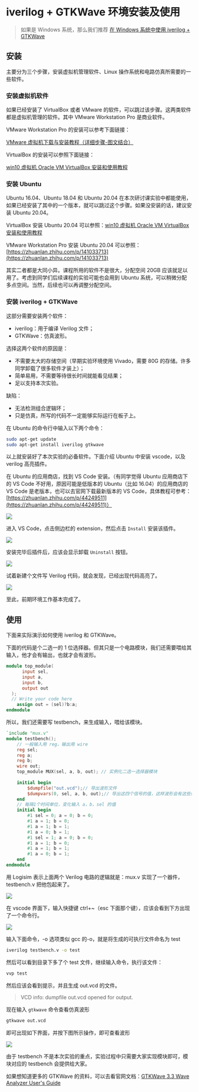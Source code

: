 # iverilog + GTKWave 环境安装及使用

> 如果是 Windows 系统，那么我们推荐 [在 Windows 系统中使用 iverilog + GTKWave](verilog-windows.md)

## 安装

主要分为三个步骤，安装虚拟机管理软件、Linux 操作系统和电路仿真所需要的一些软件。

### 安装虚拟机软件

如果已经安装了 VirtualBox 或者 VMware 的软件，可以跳过该步骤。这两类软件都是虚拟机管理的软件。其中 VMware Workstation Pro 是商业软件。

VMware Workstation Pro 的安装可以参考下面链接：

[VMware 虚拟机下载与安装教程（详细步骤-图文结合）](https://zhuanlan.zhihu.com/p/569267450)

VirtualBox 的安装可以参照下面链接：

[win10 虚拟机 Oracle VM VirtualBox 安装和使用教程](https://zhuanlan.zhihu.com/p/111567471)

### 安装 Ubuntu

Ubuntu 16.04、Ubuntu 18.04 和 Ubuntu 20.04 在本次研讨课实验中都能使用，如果已经安装了其中的一个版本，就可以跳过这个步骤。如果没安装的话，建议安装 Ubuntu 20.04。

VirtualBox 安装 Ubuntu 20.04 可以参照：[win10 虚拟机 Oracle VM VirtualBox 安装和使用教程](https://zhuanlan.zhihu.com/p/111567471)

VMware Workstation Pro 安装 Ubuntu 20.04 可以参照：[https://zhuanlan.zhihu.com/p/141033713](https://zhuanlan.zhihu.com/p/141033713)

其实二者都是大同小异。课程所用的软件不是很大，分配空间 20GB 应该就足以用了。考虑到同学们后续课程的实验可能也会用到 Ubuntu 系统，可以稍微分配多点空间。当然，后续也可以再调整分配空间。

### 安装 iverilog + GTKWave

这部分需要安装两个软件：

- iverilog：用于编译 Verilog 文件；
- GTKWave：仿真波形。

选择这两个软件的原因是：

- 不需要太大的存储空间（早期实验环境使用 Vivado，需要 80G 的存储。许多同学卸载了很多软件才装上）；
- 简单易用，不需要等待很长时间就能看见结果；
- 足以支持本次实验。

缺陷：

- 无法检测组合逻辑环；
- 只是仿真，所写的代码不一定能够实际运行在板子上。

在 Ubuntu 的命令行中输入以下两个命令：

```bash
sudo apt-get update
sudo apt-get install iverilog gtkwave

```

以上就安装好了本次实验的必备软件。下面介绍 Ubuntu 中安装 vscode，以及 verilog 高亮插件。

在 Ubuntu 的应用商店，找到 VS Code 安装。（有同学觉得 Ubuntu 应用商店下的 VS Code 不好用，原因可能是低版本的 Ubuntu（比如 16.04）的应用商店的 VS Code 是老版本，也可以去官网下载最新版本的 VS Code，具体教程可参考：[https://zhuanlan.zhihu.com/p/44249511](https://zhuanlan.zhihu.com/p/44249511)）

![](images/b807c1b648c213522eecfe798482e9e3.png)

进入 VS Code，点击侧边栏的 extension，然后点击 `Install` 安装该插件。

![](images/d746f808d4ed66c52f5cbabafb9ce69d.png)

安装完毕后插件后，应该会显示卸载 `Uninstall` 按钮。

![](images/b7c5444408bf223b8fe0e5031092c9c2.png)

试着新建个文件写 Verilog 代码，就会发现，已经出现代码高亮了。

![](images/786cbb33d7b5318aa50b43c8cad91fd3.png)

至此，前期环境工作基本完成了。

## 使用

下面来实际演示如何使用 iverilog 和 GTKWave。

下面的代码是个二选一的 1 位选择器。但其只是一个电路模块，我们还需要喂给其输入，他才会有输出，也就才会有波形。

```verilog
module top_module(
      input sel,
      input a,
      input b,
      output out
  );
  // Write your code here
    assign out = (sel)?b:a;
endmodule
```

所以，我们还需要写 testbench，来生成输入，喂给该模块。

```verilog
`include "mux.v" 
module testbench();
    // 一般输入用 reg，输出用 wire
    reg sel;
    reg a;
    reg b;
    wire out;
    top_module MUX(sel, a, b, out); // 实例化二选一选择器模块
    
    initial begin
        $dumpfile("out.vcd");// 导出波形文件
        $dumpvars(0, sel, a, b, out);// 导出这四个信号的值，这样波形会有这些信号
    end
    // 每隔1个时间单位，变化输入 a，b，sel 的值
    initial begin
        #1 sel = 0; a = 0; b = 0;
        #1 a = 1; b = 0;
        #1 a = 1; b = 1;
        #1 a = 0; b = 1;
        #1 sel = 1; a = 0; b = 0;
        #1 a = 1; b = 0;
        #1 a = 1; b = 1;
        #1 a = 0; b = 1;
    end
endmodule

```

用 Logisim 表示上面两个 Verilog 电路的逻辑就是：mux.v 实现了一个器件，testbench.v 把他包起来了。

![](images/b22d19e43536f4b5aa6c1e85e9e41b25.png)

在 vscode 界面下，输入快捷键 ctrl+\~（esc 下面那个键），应该会看到下方出现了一个命令行。

![](images/756de495073e114db170633f2b56329a.png)

输入下面命令，-o 选项类似 gcc 的-o，就是将生成的可执行文件命名为 test

```bash
iverilog testbench.v -o test
```

然后可以看到目录下多了个 test 文件，继续输入命令，执行该文件：

```bash
vvp test
```

然后应该会看到提示，并且生成 out.vcd 的文件。

> VCD info: dumpfile out.vcd opened for output.

现在输入 `gtkwave` 命令查看仿真波形

```bash
gtkwave out.vcd

```

即可出现如下界面，并按下图所示操作，即可查看波形

![](images/628c82b30495a6a67ad26c5ae3a62322.png)

由于 testbench 不是本次实验的重点，实验过程中只需要大家实现模块即可，模块对应的 testbench 会提供给大家。

如果想知道更多的 GTKWave 的资料，可以去看官网文档：[GTKWave 3.3 Wave Analyzer User's Guide](http://gtkwave.sourceforge.net/gtkwave.pdf)
